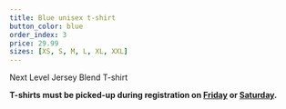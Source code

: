 ```yaml
---
title: Blue unisex t-shirt
button_color: blue
order_index: 3
price: 29.99
sizes: [XS, S, M, L, XL, XXL]
---
```


Next Level Jersey Blend T-shirt

**T-shirts must be picked-up during registration on [Friday](/schedule/friday/registration-and-expo/) or [Saturday](/schedule/saturday/registration-and-expo/).**
